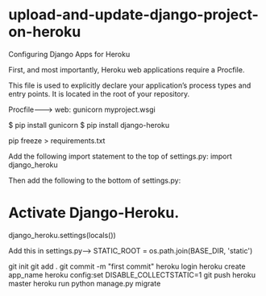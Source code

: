 # upload-and-update-django-project-on-heroku

<!-- Project Upload -->
Configuring Django Apps for Heroku

First, and most importantly, Heroku web applications require a Procfile.

This file is used to explicitly declare your application’s process types and entry points. It is located in the root of your repository.

Procfile--->
web: gunicorn myproject.wsgi

$ pip install gunicorn
$ pip install django-heroku

pip freeze > requirements.txt

Add the following import statement to the top of settings.py:
import django_heroku

Then add the following to the bottom of settings.py:
# Activate Django-Heroku.
django_heroku.settings(locals())

Add this in settings.py-->
STATIC_ROOT = os.path.join(BASE_DIR, 'static')

git init
git add .
git commit -m "first commit"
heroku login
heroku create app_name
heroku config:set DISABLE_COLLECTSTATIC=1
git push heroku master
heroku run python manage.py migrate
